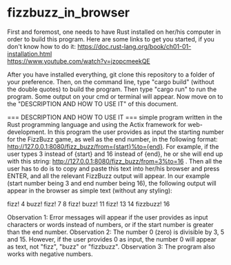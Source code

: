# fizzbuzz_in_browser
First and foremost, one needs to have Rust installed on her/his computer in order to build this program. Here are some links to get you started, if you don't know how to do it:
https://doc.rust-lang.org/book/ch01-01-installation.html<br />
https://www.youtube.com/watch?v=jzopcmeekQE

After you have installed everything, git clone this repository to a folder of your preference. Then, on the command line, type "cargo build" (without the double quotes) to build the program. Then type "cargo run" to run the program. Some output on your cmd or terminal will appear. Now move on to the "DESCRIPTION AND HOW TO USE IT" of this document.

=== DESCRIPTION AND HOW TO USE IT ===
 simple program written in the Rust programming language and using the Actix framework for web-development. In this program the user provides as input the starting number for the FizzBuzz game, as well as the end number, in the following format: http://127.0.0.1:8080/fizz_buzz/from={start}%to={end}. For example, if the user types 3 instead of {start} and 16 instead of {end}, he or she will end up with this string: http://127.0.0.1:8080/fizz_buzz/from=3%to=16 . Then all the user has to do is to copy and paste this text into her/his browser and press ENTER, and all the relevant FizzBuzz output will appear. In our example (start number being 3 and end number being 16), the following output will appear in the browser as simple text (without any styling):

fizz!
4
buzz!
fizz!
7
8
fizz!
buzz!
11
fizz!
13
14
fizzbuzz!
16

Observation 1: Error messages will appear if the user provides as input characters or words instead of numbers, or if the start number is greater than the end number.
Observation 2: The number 0 (zero) is divisible by 3, 5 and 15. However, if the user provides 0 as input, the number 0 will appear as text, not "fizz", "buzz" or "fizzbuzz".
Observation 3: The program also works with negative numbers.
